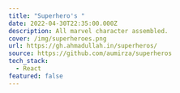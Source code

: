 ```yaml
---
title: "Superhero's "
date: 2022-04-30T22:35:00.000Z
description: All marvel character assembled.
cover: /img/superheroes.png
url: https://gh.ahmadullah.in/superheros/
source: https://github.com/aumirza/superheros
tech_stack:
  - React
featured: false
---
```

